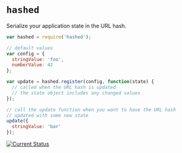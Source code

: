 # `hashed`

Serialize your application state in the URL hash.

```js
var hashed = require('hashed');

// default values
var config = {
  stringValue: 'foo',
  numberValue: 42
};

var update = hashed.register(config, function(state) {
  // called when the URL hash is updated
  // the state object includes any changed values
});

// call the update function when you want to have the URL hash
// updated with some new state
update({
  stringValue: 'bar'  
});
```
[![Current Status](https://secure.travis-ci.org/tschaub/hashed.png?branch=master)](https://travis-ci.org/tschaub/hashed)

